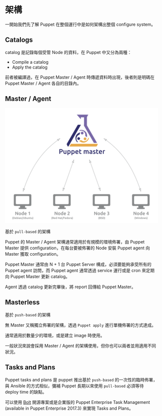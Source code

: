 # 架構

一開始我們先了解 Puppet 在整個運行中是如何架構出整個 configure system。

## Catalogs

catalog 是記錄每個受管 Node 的資料，在 Puppet 中又分為兩種：

- Compile a catalog
- Apply the catalog

前者被編譯過，在 Puppet Master / Agent 時傳遞資料時出現，後者則是明碼在 Puppet Master / Agent 各自的目錄內。

## Master / Agent

![puppetmaster-agent](/assets/images/puppetmaster-agent.png)

基於 `pull-based` 的架構

Puppet 的 Master / Agent 架構通常適用於有規模的環境佈署，由 Puppet Master 提供 configuration，在每台要被佈署的 Node 安裝 Puppet agent 向 Master 獲取 configuration。

Puppet Master 通常由 N + 1 台 Puppet Server 構成，必須要能夠承受所有的 Puppet agent 訪問，而 Puppet agent 通常透過 service 運行或是 cron 來定期向 Puppet Master 更新 catalog。

Agent 透過 catalog 更新完畢後，將 report 回傳給 Puppet Master。

## Masterless

基於 `push-based` 的架構

無 Master 又稱獨立佈署的架構，透過 `Puppet apply` 進行單機佈署的方式達成。

通常適用於數量少的環境，或是建立 image 時使用。


一般狀況來說會採用 Master / Agent 的架構使用，但你也可以兩者並用適用不同狀況。

## Tasks and Plans

Puppet tasks and plans 是 puppet 推出基於 `push-based` 的一次性的臨時佈署，與 Ansible 的方式相似，彌補 Puppet 長期以來使用 `pull-based` 必須等待 deploy time 的缺點。

可以使用 [Bolt](https://github.com/puppetlabs/bolt) 開源專案或是企業版的 Puppet Enterprise Task Management (available in Puppet Enterprise 2017.3) 來實現 Tasks and Plans。

[puppet-tasks-and-plans]: https://puppet.com/blog/easily-automate-ad-hoc-work-new-puppet-tasks
